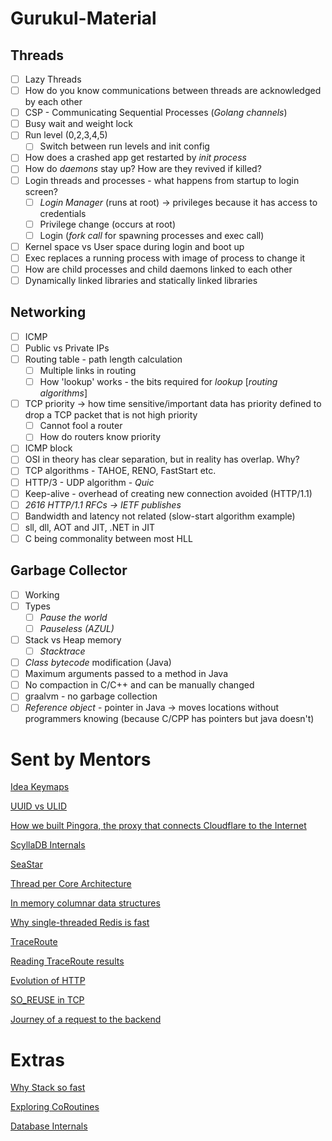 # Gurukul-Material

## Threads
- [ ] Lazy Threads
- [ ] How do you know communications between threads are acknowledged by each other
- [ ] CSP - Communicating Sequential Processes (*Golang channels*)
- [ ] Busy wait and weight lock 
- [ ] Run level (0,2,3,4,5)
	- [ ] Switch between run levels and init config
- [ ] How does a crashed app get restarted by *init process*
- [ ] How do *daemons* stay up? How are they revived if killed?
- [ ] Login threads and processes - what happens from startup to login screen?
	- [ ] *Login Manager* (runs at root) -> privileges because it has access to credentials
	- [ ] Privilege change (occurs at root)
	- [ ] Login (*fork call* for spawning processes and exec call)
- [ ] Kernel space vs User space during login and boot up
- [ ] Exec replaces a running process with image of process to change it
- [ ] How are child processes and child daemons linked to each other
- [ ] Dynamically linked libraries and statically linked libraries
## Networking
- [ ] ICMP
- [ ] Public vs Private IPs
- [ ] Routing table - path length calculation 
	- [ ] Multiple links in routing
	- [ ] How 'lookup' works - the bits required for *lookup* [*routing algorithms*]
- [ ] TCP priority -> how time sensitive/important data has priority defined to drop a TCP packet that is not high priority
	- [ ] Cannot fool a router
	- [ ] How do routers know priority
- [ ] ICMP block
- [ ] OSI in theory has clear separation, but in reality has overlap. Why?
- [ ] TCP algorithms - TAHOE, RENO, FastStart etc.
- [ ] HTTP/3 - UDP algorithm - *Quic*
- [ ] Keep-alive - overhead of creating new connection avoided (HTTP/1.1)
- [ ] *2616 HTTP/1.1 RFCs -> IETF publishes*
- [ ] Bandwidth and latency not related (slow-start algorithm example)
- [ ] sll, dll, AOT and JIT, .NET in JIT
- [ ] C being commonality between most HLL
## Garbage Collector
- [ ] Working
- [ ] Types
	- [ ] *Pause the world*
	- [ ] *Pauseless (AZUL)*
- [ ] Stack vs Heap memory
	- [ ] *Stacktrace*
- [ ] *Class bytecode* modification (Java)
- [ ] Maximum arguments passed to a method in Java
- [ ] No compaction in C/C++ and can be manually changed
- [ ] graalvm - no garbage collection
- [ ] *Reference object* - pointer in Java -> moves locations without programmers knowing (because C/CPP has pointers but java doesn't)
# Sent by Mentors
[Idea Keymaps](https://resources.jetbrains.com/storage/products/intellij-idea/docs/IntelliJIDEA_ReferenceCard.pdf)

[UUID vs ULID](https://medium.com/@sammaingi5/uuid-vs-ulid-how-ulid-improves-write-speeds-d16b23505458#:~:text=For%20example%2C%20ULIDs%20are%20more,work%20with%20in%20certain%20situations.)

[How we built Pingora, the proxy that connects Cloudflare to the Internet](https://blog.cloudflare.com/how-we-built-pingora-the-proxy-that-connects-cloudflare-to-the-internet/)

[ScyllaDB Internals](https://www.youtube.com/watch?v=AqY13RjWwJg&t=1375s)

[SeaStar](https://seastar.io)

[Thread per Core Architecture](https://drive.google.com/file/d/1EJHkuxRJMxK_yFQpUftKW8LaFr2SQDSC/view)

[In memory columnar data structures](https://entzik.medium.com/a-case-for-in-memory-columnar-data-structures-44ddb20c2c69)

[Why single-threaded Redis is fast](https://levelup.gitconnected.com/4-reasons-why-single-threaded-redis-is-so-fast-414e0106f921)

[TraceRoute](https://www.fortinet.com/resources/cyberglossary/traceroutes)

[Reading TraceRoute results](https://www.varonis.com/blog/what-is-traceroute)

[Evolution of HTTP](https://developer.mozilla.org/en-US/docs/Web/HTTP/Basics_of_HTTP/Evolution_of_HTTP#invention_of_the_world_wide_web)

[SO_REUSE in TCP](https://blog.flipkart.tech/linux-tcp-so-reuseport-usage-and-implementation-6bfbf642885a)

[Journey of a request to the backend](https://medium.com/@hnasr/the-journey-of-a-request-to-the-backend-c3de704de223)

# Extras

[Why Stack so fast](https://www.youtube.com/watch?v=N3o5yHYLviQ)

[Exploring CoRoutines](https://www.youtube.com/watch?v=jT2gHPQ4Z1Q)

[Database Internals](https://github.com/Akshat-Jain/database-internals-notes)


